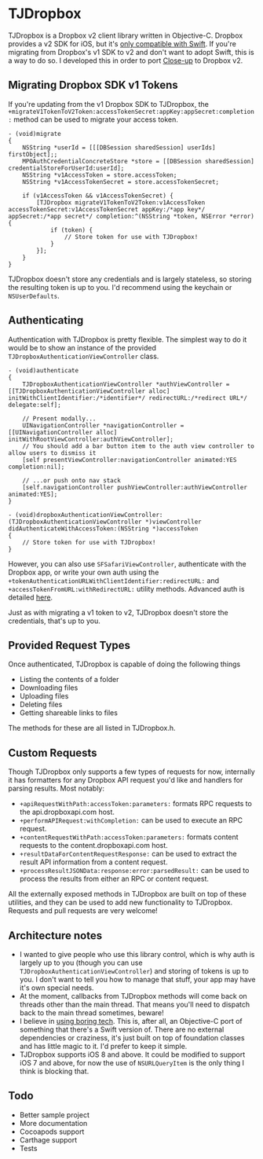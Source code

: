 # TJDropbox

TJDropbox is a Dropbox v2 client library written in Objective-C. Dropbox provides a v2 SDK for iOS, but it's [only compatible with Swift](https://www.dropboxforum.com/hc/en-us/community/posts/204715229-To-use-API-v2-in-iOS-platform-we-need-an-objective-C-version). If you're migrating from Dropbox's v1 SDK to v2 and don't want to adopt Swift, this is a way to do so. I developed this in order to port [Close-up](https://itunes.apple.com/app/id515789135) to Dropbox v2.

## Migrating Dropbox SDK v1 Tokens

If you're updating from the v1 Dropbox SDK to TJDropbox, the `+migrateV1TokenToV2Token:accessTokenSecret:appKey:appSecret:completion:` method can be used to migrate your access token.

```
- (void)migrate
{
    NSString *userId = [[[DBSession sharedSession] userIds] firstObject];;
    MPOAuthCredentialConcreteStore *store = [[DBSession sharedSession] credentialStoreForUserId:userId];
    NSString *v1AccessToken = store.accessToken;
    NSString *v1AccessTokenSecret = store.accessTokenSecret;
    
    if (v1AccessToken && v1AccessTokenSecret) {
        [TJDropbox migrateV1TokenToV2Token:v1AccessToken accessTokenSecret:v1AccessTokenSecret appKey:/*app key*/ appSecret:/*app secret*/ completion:^(NSString *token, NSError *error) {
            if (token) {
                // Store token for use with TJDropbox!
            }
        }];
    }
}
```

TJDropbox doesn't store any credentials and is largely stateless, so storing the resulting token is up to you. I'd recommend using the keychain or `NSUserDefaults`.

## <a name="auth">Authenticating</a>

Authentication with TJDropbox is pretty flexible. The simplest way to do it would be to show an instance of the provided `TJDropboxAuthenticationViewController` class.

```
- (void)authenticate
{
	TJDropboxAuthenticationViewController *authViewController = [[TJDropboxAuthenticationViewController alloc] initWithClientIdentifier:/*identifier*/ redirectURL:/*redirect URL*/ delegate:self];
	
	// Present modally...
	UINavigationController *navigationController = [[UINavigationController alloc] initWithRootViewController:authViewController];
	// You should add a bar button item to the auth view controller to allow users to dismiss it
	[self presentViewController:navigationController animated:YES completion:nil];
	
	// ...or push onto nav stack
	[self.navigationController pushViewController:authViewController animated:YES];
}

- (void)dropboxAuthenticationViewController:(TJDropboxAuthenticationViewController *)viewController didAuthenticateWithAccessToken:(NSString *)accessToken
{
	// Store token for use with TJDropbox!
}
```

However, you can also use `SFSafariViewController`, authenticate with the Dropbox app, or write your own auth using the `+tokenAuthenticationURLWithClientIdentifier:redirectURL:` and `+accessTokenFromURL:withRedirectURL:` utility methods. Advanced auth is detailed [here](Docs/advanced-auth.md).

Just as with migrating a v1 token to v2, TJDropbox doesn't store the credentials, that's up to you.

## Provided Request Types

Once authenticated, TJDropbox is capable of doing the following things

- Listing the contents of a folder
- Downloading files
- Uploading files
- Deleting files
- Getting shareable links to files

The methods for these are all listed in TJDropbox.h.

## Custom Requests

Though TJDropbox only supports a few types of requests for now, internally it has formatters for any Dropbox API request you'd like and handlers for parsing results. Most notably:

- `+apiRequestWithPath:accessToken:parameters:` formats RPC requests to the api.dropboxapi.com host.
- `+performAPIRequest:withCompletion:` can be used to execute an RPC request.
- `+contentRequestWithPath:accessToken:parameters:` formats content requests to the content.dropboxapi.com host.
- `+resultDataForContentRequestResponse:` can be used to extract the result API information from a content request.
- `+processResultJSONData:response:error:parsedResult:` can be used to process the results from either an RPC or content request.

All the externally exposed methods in TJDropbox are built on top of these utilities, and they can be used to add new functionality to TJDropbox. Requests and pull requests are very welcome!

## Architecture notes

- I wanted to give people who use this library control, which is why auth is largely up to you (though you can use `TJDropboxAuthenticationViewController`) and storing of tokens is up to you. I don't want to tell you how to manage that stuff, your app may have it's own special needs.
- At the moment, callbacks from TJDropbox methods will come back on threads other than the main thread. That means you'll need to dispatch back to the main thread sometimes, beware!
- I believe in [using boring tech](http://mcfunley.com/choose-boring-technology). This is, after all, an Objective-C port of something that there's a Swift version of. There are no external dependencies or craziness, it's just built on top of foundation classes and has little magic to it. I'd prefer to keep it simple.
- TJDropbox supports iOS 8 and above. It could be modified to support iOS 7 and above, for now the use of `NSURLQueryItem` is the only thing I think is blocking that.

## Todo

- Better sample project
- More documentation
- Cocoapods support
- Carthage support
- Tests